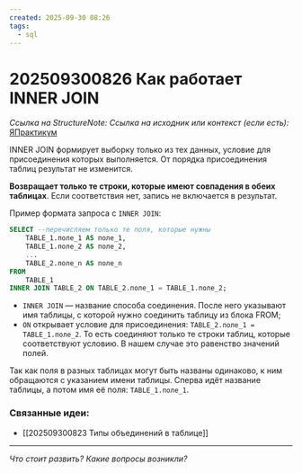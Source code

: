 ```yaml
---
created: 2025-09-30 08:26
tags:
  - sql
---
```

# 202509300826 Как работает INNER JOIN

*Ссылка на StructureNote:*
*Ссылка на исходник или контекст (если есть):* [ЯПрактикум](https://practicum.yandex.ru/learn/backend-nodejs/courses/a4214ab0-2146-4152-b90e-651bf4c7ca5e/sprints/564244/topics/1b53ba64-4733-4307-b1cd-4bdadedf0af9/lessons/c7280fc1-553f-48ff-8e34-229c164583f9/)

INNER JOIN формирует выборку только из тех данных, условие для присоединения которых выполняется. От порядка присоединения таблиц результат не изменится.

**Возвращает только те строки, которые имеют совпадения в обеих таблицах**. Если соответствия нет, запись не включается в результат.

Пример формата запроса с `INNER JOIN`:

```sql
SELECT --перечисляем только те поля, которые нужны
    TABLE_1.поле_1 AS поле_1,
    TABLE_1.поле_2 AS поле_2,
    ...
    TABLE_2.поле_n AS поле_n
FROM
    TABLE_1
INNER JOIN TABLE_2 ON TABLE_2.поле_1 = TABLE_1.поле_2;
```

- `INNER JOIN` — название способа соединения. После него указывают имя таблицы, с которой нужно соединить таблицу из блока FROM;
- `ON` открывает условие для присоединения: `TABLE_2.поле_1 = TABLE_1.поле_2`. То есть соединяют только те строки таблиц, которые соответствуют условию. В нашем случае это равенство значений полей.

Так как поля в разных таблицах могут быть названы одинаково, к ним обращаются с указанием имени таблицы. Сперва идёт название таблицы, а потом имя её поля: `TABLE_1.поле_1`.

### Связанные идеи:

* [[202509300823 Типы объединений в таблице]]

---

*Что стоит развить? Какие вопросы возникли?*
